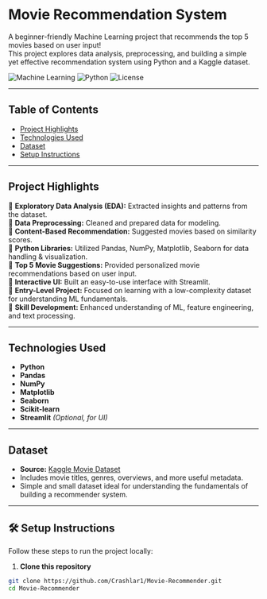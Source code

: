 #  Movie Recommendation System

A beginner-friendly Machine Learning project that recommends the top 5 movies based on user input!  
This project explores data analysis, preprocessing, and building a simple yet effective recommendation system using Python and a Kaggle dataset.

![Machine Learning](https://img.shields.io/badge/Machine%20Learning-Beginner%20Project-brightgreen) 
![Python](https://img.shields.io/badge/Python-3.x-blue) 
![License](https://img.shields.io/badge/License-MIT-yellow.svg)

---

##  Table of Contents

- [Project Highlights](#-project-highlights)
- [Technologies Used](#-technologies-used)
- [Dataset](#-dataset)
- [Setup Instructions](#-setup-instructions)
  
<!--
- [Demo](#-demo)
- [Future Enhancements](#-future-enhancements)
- [Contributing](#-contributing)
- [License](#-license)
- [Contact](#-contact)
- [Extras](#-extras)
-->

---

##  Project Highlights

🔹 **Exploratory Data Analysis (EDA):** Extracted insights and patterns from the dataset.  
🔹 **Data Preprocessing:** Cleaned and prepared data for modeling.  
🔹 **Content-Based Recommendation:** Suggested movies based on similarity scores.  
🔹 **Python Libraries:** Utilized Pandas, NumPy, Matplotlib, Seaborn for data handling & visualization.  
🔹 **Top 5 Movie Suggestions:** Provided personalized movie recommendations based on user input.  
🔹 **Interactive UI:** Built an easy-to-use interface with Streamlit.  
🔹 **Entry-Level Project:** Focused on learning with a low-complexity dataset for understanding ML fundamentals.  
🔹 **Skill Development:** Enhanced understanding of ML, feature engineering, and text processing.

---

##  Technologies Used

- **Python** 
- **Pandas** 
- **NumPy** 
- **Matplotlib** 
- **Seaborn** 
- **Scikit-learn** 
- **Streamlit**  *(Optional, for UI)*

---

##  Dataset

- **Source:** [Kaggle Movie Dataset](https://www.kaggle.com/)
- Includes movie titles, genres, overviews, and more useful metadata.
- Simple and small dataset ideal for understanding the fundamentals of building a recommender system.

---

##  🛠 Setup Instructions

Follow these steps to run the project locally:

1. **Clone this repository**  
```bash
git clone https://github.com/Crashlar1/Movie-Recommender.git
cd Movie-Recommender
